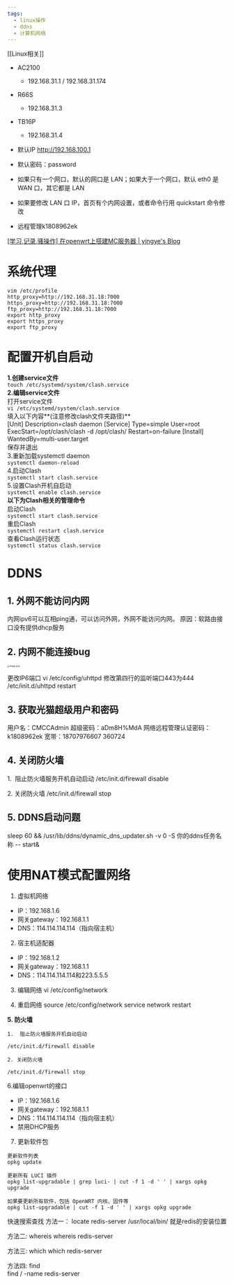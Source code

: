 ```yaml
---
tags:
  - linux操作
  - ddns
  - 计算机网络
---
```

[[Linux相关]]
- AC2100 
	- 192.168.31.1 / 192.168.31.174
- R66S 
	- 192.168.31.3
- TB16P
	- 192.168.31.4

-   默认IP http://192.168.100.1
-   默认密码：password
-   如果只有一个网口，默认的网口是 LAN；如果大于一个网口，默认 eth0 是 WAN 口，其它都是 LAN
-   如果要修改 LAN 口 IP，首页有个内网设置，或者命令行用 quickstart 命令修改
- 远程管理k1808962ek


[[学习,记录,骚操作] 在openwrt上搭建MC服务器 | yingye's Blog](https://blog.yingye.site/2021/04/26/%E5%9C%A8openwrt%E4%B8%8A%E6%90%AD%E5%BB%BAmc%E6%9C%8D%E5%8A%A1%E5%99%A8)



# 系统代理
```
vim /etc/profile
http_proxy=http://192.168.31.18:7000
https_proxy=http://192.168.31.18:7000
ftp_proxy=http://192.168.31.18:7000
export http_proxy
export https_proxy
export ftp_proxy
```

# 配置开机自启动  
**1.创建service文件**  
`touch /etc/systemd/system/clash.service`  
**2.编辑service文件**  
打开service文件  
`vi /etc/systemd/system/clash.service`  
填入以下内容**(注意修改clash文件夹路径)**  
[Unit] Description=clash daemon [Service] Type=simple User=root ExecStart=/opt/clash/clash -d /opt/clash/ Restart=on-failure [Install] WantedBy=multi-user.target  
保存并退出  
3.重新加载systemctl daemon  
`systemctl daemon-reload`  
4.启动Clash  
`systemctl start clash.service`  
5.设置Clash开机自启动  
`systemctl enable clash.service`  
**以下为Clash相关的管理命令**  
启动Clash  
`systemctl start clash.service`  
重启Clash  
`systemctl restart clash.service`  
查看Clash运行状态  
`systemctl status clash.service`


# DDNS

## 1. 外网不能访问内网

内网ipv6可以互相ping通，可以访问外网，外网不能访问内网。
原因：软路由接口没有提供dhcp服务

## 2. 内网不能连接bug

<img src="https://cdn.jsdelivr.net/gh/narugakuru/images/img/202302010849326.png" alt="image.png" style="zoom:33%;" />

更改IP6端口
vi /etc/config/uhttpd
修改第四行的监听端口443为444
/etc/init.d/uhttpd restart

## 3. 获取光猫超级用户和密码

用户名：CMCCAdmin
超级密码：aDm8H%MdA
网络远程管理认证密码：k1808962ek
宽带：18707976607 360724

## 4. 关闭防火墙
1.  阻止防火墙服务开机自动启动
/etc/init.d/firewall disable

2. 关闭防火墙
/etc/init.d/firewall stop

## 5. DDNS启动问题
sleep 60 && /usr/lib/ddns/dynamic_dns_updater.sh -v 0 -S 你的ddns任务名称 -- start&

# 使用NAT模式配置网络

1.  虚拟机网络
- IP：192.168.1.6
- 网关gateway：192.168.1.1
- DNS：114.114.114.114（指向宿主机）

2.  宿主机适配器
- IP：192.168.1.2
- 网关gateway：192.168.1.1
- DNS：114.114.114.114和223.5.5.5

3.  编辑网络
vi /etc/config/network

4.  重启网络
source /etc/config/network
service network restart

**5. 防火墙**

```
1.  阻止防火墙服务开机自动启动

/etc/init.d/firewall disable

2. 关闭防火墙

/etc/init.d/firewall stop
```

6.编辑openwrt的接口
- IP：192.168.1.6
- 网关gateway：192.168.1.1
- DNS：114.114.114.114（指向宿主机）
- 禁用DHCP服务

7. 更新软件包

```
更新软件列表 
opkg update 

更新所有 LUCI 插件 
opkg list-upgradable | grep luci- | cut -f 1 -d ' ' | xargs opkg upgrade 

如果要更新所有软件，包括 OpenWRT 内核、固件等 
opkg list-upgradable | cut -f 1 -d ' ' | xargs opkg upgrade
```

快速搜索查找
方法一：
locate redis-server
/usr/local/bin/ 就是redis的安装位置

方法二: whereis 
whereis redis-server

方法三: which
which redis-server

方法四: find  
find / -name redis-server


